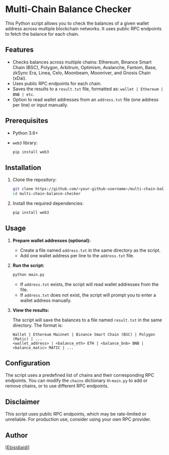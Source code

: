 # Multi-Chain Balance Checker

This Python script allows you to check the balances of a given wallet address across multiple blockchain networks. It uses public RPC endpoints to fetch the balance for each chain.

## Features

*   Checks balances across multiple chains: Ethereum, Binance Smart Chain (BSC), Polygon, Arbitrum, Optimism, Avalanche, Fantom, Base, zkSync Era, Linea, Celo, Moonbeam, Moonriver, and Gnosis Chain (xDai).
*   Uses public RPC endpoints for each chain.
*   Saves the results to a `result.txt` file, formatted as: `wallet | Ethereum | BNB | etc`.
*   Option to read wallet addresses from an `address.txt` file (one address per line) or input manually.

## Prerequisites

*   Python 3.6+
*   `web3` library:

    ```bash
    pip install web3
    ```

## Installation

1.  Clone the repository:

    ```bash
    git clone https://github.com/<your-github-username>/multi-chain-balance-checker.git
    cd multi-chain-balance-checker
    ```

2.  Install the required dependencies:

    ```bash
    pip install web3
    ```

## Usage

1.  **Prepare wallet addresses (optional):**
    *   Create a file named `address.txt` in the same directory as the script.
    *   Add one wallet address per line to the `address.txt` file.

2.  **Run the script:**

    ```bash
    python main.py
    ```

    *   If `address.txt` exists, the script will read wallet addresses from the file.
    *   If `address.txt` does not exist, the script will prompt you to enter a wallet address manually.

3.  **View the results:**

    The script will save the balances to a file named `result.txt` in the same directory.  The format is:

    ```
    Wallet | Ethereum Mainnet | Binance Smart Chain (BSC) | Polygon (Matic) | ...
    <wallet_address> | <balance_eth> ETH | <balance_bnb> BNB | <balance_matic> MATIC | ...
    ```

## Configuration

The script uses a predefined list of chains and their corresponding RPC endpoints.  You can modify the `chains` dictionary in `main.py` to add or remove chains, or to use different RPC endpoints.

## Disclaimer

This script uses public RPC endpoints, which may be rate-limited or unreliable. For production use, consider using your own RPC provider.

## Author

[[Ebisidiaidi](https://t.me/ebisidiaidi)]
